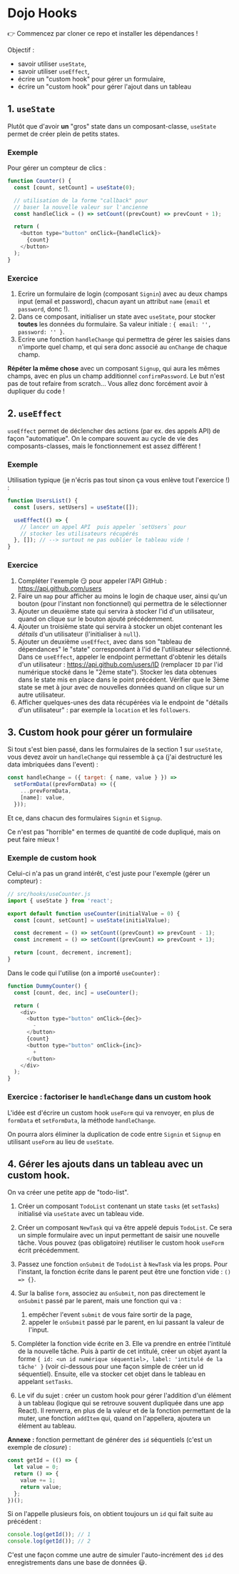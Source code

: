 # Dojo Hooks

:point_right: Commencez par cloner ce repo et installer les dépendances !

Objectif :

- savoir utiliser `useState`,
- savoir utiliser `useEffect`,
- écrire un "custom hook" pour gérer un formulaire,
- écrire un "custom hook" pour gérer l'ajout dans un tableau

## 1. `useState`

Plutôt que d'avoir **un** "gros" state dans un composant-classe, `useState` permet de créer plein de petits states.

### Exemple

Pour gérer un compteur de clics :

```javascript
function Counter() {
  const [count, setCount] = useState(0);

  // utilisation de la forme "callback" pour
  // baser la nouvelle valeur sur l'ancienne
  const handleClick = () => setCount((prevCount) => prevCount + 1);

  return (
    <button type="button" onClick={handleClick}>
      {count}
    </button>
  );
}
```

### Exercice

1. Ecrire un formulaire de login (composant `Signin`) avec au deux champs input (email et password), chacun ayant un attribut `name` (`email` et `password`, donc !).
2. Dans ce composant, initialiser un state avec `useState`, pour stocker **toutes** les données du formulaire. Sa valeur initiale : `{ email: '', password: '' }`.
3. Ecrire une fonction `handleChange` qui permettra de gérer les saisies dans n'importe quel champ, et qui sera donc associé au `onChange` de chaque champ.

**Répéter la même chose** avec un composant `Signup`, qui aura les mêmes champs, avec en plus un champ additionnel `confirmPassword`. Le but n'est pas de tout refaire from scratch... Vous allez donc forcément avoir à dupliquer du code !

## 2. `useEffect`

`useEffect` permet de déclencher des actions (par ex. des appels API) de façon "automatique". On le compare souvent au cycle de vie des composants-classes, mais le fonctionnement est assez différent !

### Exemple

Utilisation typique (je n'écris pas tout sinon ça vous enlève tout l'exercice !) :

```javascript
function UsersList() {
  const [users, setUsers] = useState([]);

  useEffect(() => {
    // lancer un appel API  puis appeler `setUsers` pour
    // stocker les utilisateurs récupérés
  }, []); // --> surtout ne pas oublier le tableau vide !
}
```

### Exercice

1. Compléter l'exemple :smirk: pour appeler l'API GitHub : <https://api.github.com/users>
2. Faire un `map` pour afficher au moins le login de chaque user, ainsi qu'un bouton (pour l'instant non fonctionnel) qui permettra de le sélectionner
3. Ajouter un deuxième state qui servira à stocker l'id d'un utilisateur, quand on clique sur le bouton ajouté précédemment.
4. Ajouter un troisième state qui servira à stocker un objet contenant les _détails_ d'un utilisateur (l'initialiser à `null`).
5. Ajouter un deuxième `useEffect`, avec dans son "tableau de dépendances" le "state" correspondant à l'id de l'utilisateur sélectionné. Dans ce `useEffect`, appeler le endpoint permettant d'obtenir les détails d'un utilisateur : <https://api.github.com/users/ID> (remplacer `ID` par l'id numérique stocké dans le "2ème state"). Stocker les data obtenues dans le state mis en place dans le point précédent. Vérifier que le 3ème state se met à jour avec de nouvelles données quand on clique sur un autre utilisateur.
6. Afficher quelques-unes des data récupérées via le endpoint de "détails d'un utilisateur" : par exemple la `location` et les `followers`.

## 3. Custom hook pour gérer un formulaire

Si tout s'est bien passé, dans les formulaires de la section 1 sur `useState`, vous devez avoir un `handleChange` qui ressemble à ça (j'ai destructuré les data imbriquées dans l'event) :

```javascript
const handleChange = ({ target: { name, value } }) =>
  setFormData((prevFormData) => ({
    ...prevFormData,
    [name]: value,
  }));
```

Et ce, dans chacun des formulaires `Signin` et `Signup`.

Ce n'est pas "horrible" en termes de quantité de code dupliqué, mais on peut faire mieux !

### Exemple de custom hook

Celui-ci n'a pas un grand intérêt, c'est juste pour l'exemple (gérer un compteur) :

```javascript
// src/hooks/useCounter.js
import { useState } from 'react';

export default function useCounter(initialValue = 0) {
  const [count, setCount] = useState(initialValue);

  const decrement = () => setCount((prevCount) => prevCount - 1);
  const increment = () => setCount((prevCount) => prevCount + 1);

  return [count, decrement, increment];
}
```

Dans le code qui l'utilise (on a importé `useCounter`) :

```javascript
function DummyCounter() {
  const [count, dec, inc] = useCounter();

  return (
    <div>
      <button type="button" onClick={dec}>
        -
      </button>
      {count}
      <button type="button" onClick={inc}>
        +
      </button>
    </div>
  );
}
```

### Exercice : factoriser le `handleChange` dans un custom hook

L'idée est d'écrire un custom hook `useForm` qui va renvoyer, en plus de `formData` et `setFormData`, la méthode `handleChange`.

On pourra alors éliminer la duplication de code entre `Signin` et `Signup` en utilisant `useForm` au lieu de `useState`.

## 4. Gérer les ajouts dans un tableau avec un custom hook.

On va créer une petite app de "todo-list".

1. Créer un composant `TodoList` contenant un state `tasks` (et `setTasks`) initialisé via `useState` avec un tableau vide.
2. Créer un composant `NewTask` qui va être appelé depuis `TodoList`. Ce sera un simple formulaire avec un input permettant de saisir une nouvelle tâche. Vous pouvez (pas obligatoire) réutiliser le custom hook `useForm` écrit précédemment.
3. Passez une fonction `onSubmit` de `TodoList` à `NewTask` via les props. Pour l'instant, la fonction écrite dans le parent peut être une fonction vide : `() => {}`.
4. Sur la balise `form`, associez au `onSubmit`, non pas directement le `onSubmit` passé par le parent, mais une fonction qui va :

   1. empêcher l'event `submit` de vous faire sortir de la page,
   2. appeler le `onSubmit` passé par le parent, en lui passant la valeur de l'input.

5. Compléter la fonction vide écrite en 3. Elle va prendre en entrée l'intitulé de la nouvelle tâche. Puis à partir de cet intitulé, créer un objet ayant la forme `{ id: <un id numérique séquentiel>, label: 'intitulé de la tâche' }` (voir ci-dessous pour une façon simple de créer un id séquentiel). Ensuite, elle va stocker cet objet dans le tableau en appelant `setTasks`.
6. Le vif du sujet : créer un custom hook pour gérer l'addition d'un élément à un tableau (logique qui se retrouve souvent dupliquée dans une app React). Il renverra, en plus de la valeur et de la fonction permettant de la muter, une fonction `addItem` qui, quand on l'appellera, ajoutera un élément au tableau.

**Annexe :** fonction permettant de générer des `id` séquentiels (c'est un exemple de _closure_) :

```javascript
const getId = (() => {
  let value = 0;
  return () => {
    value += 1;
    return value;
  };
})();
```

Si on l'appelle plusieurs fois, on obtient toujours un `id` qui fait suite au précédent :

```javascript
console.log(getId()); // 1
console.log(getId()); // 2
```

C'est une façon comme une autre de simuler l'auto-incrément des `id` des enregistrements dans une base de données :smiley:.
